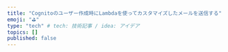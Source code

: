 ```yaml
---
title: "Cognitoのユーザー作成時にLambdaを使ってカスタマイズしたメールを送信する"
emoji: "⛳"
type: "tech" # tech: 技術記事 / idea: アイデア
topics: []
published: false
---
```


